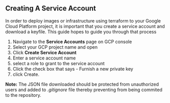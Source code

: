 ## Creating A Service Account

In order to deploy images or infrastructure using terraform to your Google Cloud Platform project, it is important that you create a service account and download a keyfile.
This guide hopes to guide you through that process
1. Navigate to the **Service Accounts** page on GCP console
2. Select your GCP project name and open
3. Click **Create Service Account**
4. Enter a service account name
5. select a role to grant to the service account
6. Click the check box that says - Furnish a new private key
6. click Create.

**Note:** The JSON file downloaded should be protected from unauthorized users and added to *.gitignore* file thereby preventing from being commited to the repository.